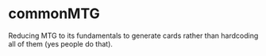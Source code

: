 # commonMTG
Reducing MTG to its fundamentals to generate cards rather than hardcoding all of them (yes people do that).
